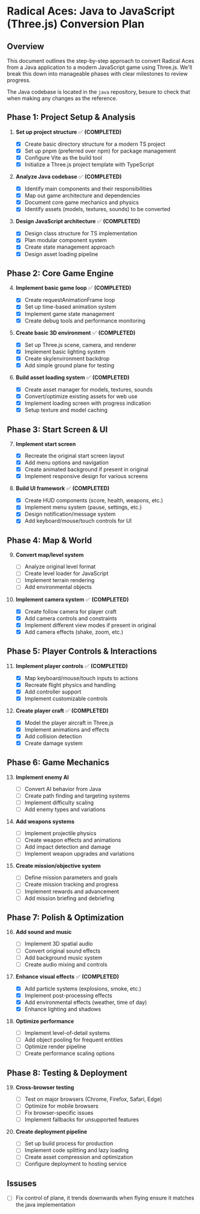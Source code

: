 # Radical Aces: Java to JavaScript (Three.js) Conversion Plan

## Overview

This document outlines the step-by-step approach to convert Radical Aces from a Java application to a modern JavaScript game using Three.js. We'll break this down into manageable phases with clear milestones to review progress.

The Java codebase is located in the `java` repository, besure to check that when making any changes as the reference.

## Phase 1: Project Setup & Analysis

1. **Set up project structure** ✅ **(COMPLETED)**

   - [x] Create basic directory structure for a modern TS project
   - [x] Set up pnpm (preferred over npm) for package management
   - [x] Configure Vite as the build tool
   - [x] Initialize a Three.js project template with TypeScript

2. **Analyze Java codebase** ✅ **(COMPLETED)**

   - [x] Identify main components and their responsibilities
   - [x] Map out game architecture and dependencies
   - [x] Document core game mechanics and physics
   - [x] Identify assets (models, textures, sounds) to be converted

3. **Design JavaScript architecture** ✅ **(COMPLETED)**
   - [x] Design class structure for TS implementation
   - [x] Plan modular component system
   - [x] Create state management approach
   - [x] Design asset loading pipeline

## Phase 2: Core Game Engine

4. **Implement basic game loop** ✅ **(COMPLETED)**

   - [x] Create requestAnimationFrame loop
   - [x] Set up time-based animation system
   - [x] Implement game state management
   - [x] Create debug tools and performance monitoring

5. **Create basic 3D environment** ✅ **(COMPLETED)**

   - [x] Set up Three.js scene, camera, and renderer
   - [x] Implement basic lighting system
   - [x] Create sky/environment backdrop
   - [x] Add simple ground plane for testing

6. **Build asset loading system** ✅ **(COMPLETED)**
   - [x] Create asset manager for models, textures, sounds
   - [x] Convert/optimize existing assets for web use
   - [x] Implement loading screen with progress indication
   - [x] Setup texture and model caching

## Phase 3: Start Screen & UI

7. **Implement start screen**

   - [x] Recreate the original start screen layout
   - [x] Add menu options and navigation
   - [x] Create animated background if present in original
   - [x] Implement responsive design for various screens

8. **Build UI framework** ✅ **(COMPLETED)**
   - [x] Create HUD components (score, health, weapons, etc.)
   - [x] Implement menu system (pause, settings, etc.)
   - [x] Design notification/message system
   - [x] Add keyboard/mouse/touch controls for UI

## Phase 4: Map & World

9. **Convert map/level system**

   - [ ] Analyze original level format
   - [ ] Create level loader for JavaScript
   - [ ] Implement terrain rendering
   - [ ] Add environmental objects

10. **Implement camera system** ✅ **(COMPLETED)**
    - [x] Create follow camera for player craft
    - [x] Add camera controls and constraints
    - [x] Implement different view modes if present in original
    - [x] Add camera effects (shake, zoom, etc.)

## Phase 5: Player Controls & Interactions

11. **Implement player controls** ✅ **(COMPLETED)**

    - [x] Map keyboard/mouse/touch inputs to actions
    - [x] Recreate flight physics and handling
    - [x] Add controller support
    - [x] Implement customizable controls

12. **Create player craft** ✅ **(COMPLETED)**
    - [x] Model the player aircraft in Three.js
    - [x] Implement animations and effects
    - [x] Add collision detection
    - [x] Create damage system

## Phase 6: Game Mechanics

13. **Implement enemy AI**

    - [ ] Convert AI behavior from Java
    - [ ] Create path finding and targeting systems
    - [ ] Implement difficulty scaling
    - [ ] Add enemy types and variations

14. **Add weapons systems**

    - [ ] Implement projectile physics
    - [ ] Create weapon effects and animations
    - [ ] Add impact detection and damage
    - [ ] Implement weapon upgrades and variations

15. **Create mission/objective system**
    - [ ] Define mission parameters and goals
    - [ ] Create mission tracking and progress
    - [ ] Implement rewards and advancement
    - [ ] Add mission briefing and debriefing

## Phase 7: Polish & Optimization

16. **Add sound and music**

    - [ ] Implement 3D spatial audio
    - [ ] Convert original sound effects
    - [ ] Add background music system
    - [ ] Create audio mixing and controls

17. **Enhance visual effects** ✅ **(COMPLETED)**

    - [x] Add particle systems (explosions, smoke, etc.)
    - [x] Implement post-processing effects
    - [x] Add environmental effects (weather, time of day)
    - [x] Enhance lighting and shadows

18. **Optimize performance**
    - [ ] Implement level-of-detail systems
    - [ ] Add object pooling for frequent entities
    - [ ] Optimize render pipeline
    - [ ] Create performance scaling options

## Phase 8: Testing & Deployment

19. **Cross-browser testing**

    - [ ] Test on major browsers (Chrome, Firefox, Safari, Edge)
    - [ ] Optimize for mobile browsers
    - [ ] Fix browser-specific issues
    - [ ] Implement fallbacks for unsupported features

20. **Create deployment pipeline**
    - [ ] Set up build process for production
    - [ ] Implement code splitting and lazy loading
    - [ ] Create asset compression and optimization
    - [ ] Configure deployment to hosting service

## Issuses

- [ ] Fix control of plane, it trends downwards when flying ensure it matches the java implementation
